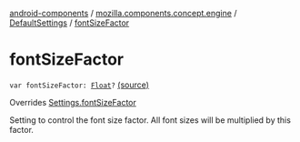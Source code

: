 [android-components](../../index.md) / [mozilla.components.concept.engine](../index.md) / [DefaultSettings](index.md) / [fontSizeFactor](./font-size-factor.md)

# fontSizeFactor

`var fontSizeFactor: `[`Float`](https://kotlinlang.org/api/latest/jvm/stdlib/kotlin/-float/index.html)`?` [(source)](https://github.com/mozilla-mobile/android-components/blob/master/components/concept/engine/src/main/java/mozilla/components/concept/engine/Settings.kt#L191)

Overrides [Settings.fontSizeFactor](../-settings/font-size-factor.md)

Setting to control the font size factor. All font sizes will be multiplied by this factor.

